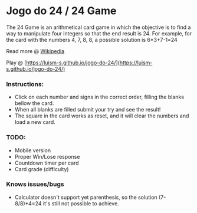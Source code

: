 # Jogo do 24 / 24 Game

The 24 Game is an arithmetical card game in which the objective is to find a way to manipulate four integers so that the end result is 24. For example, for the card with the numbers 4, 7, 8, 8, a possible solution is 6*3+7-1=24

Read more @ [Wikipedia](https://en.wikipedia.org/wiki/24_Game)

Play @ [https://luism-s.github.io/jogo-do-24/](https://luism-s.github.io/jogo-do-24/)

### Instructions:
- Click on each number and signs in the correct order, filling the blanks bellow the card.
- When all blanks are filled submit your try and see the result!
- The square in the card works as reset, and it will clear the numbers and load a new card.


### TODO:
- Mobile version
- Proper Win/Lose response
- Countdown timer per card
- Card grade (difficulty)

### Knows issues/bugs
- Calculator doesn't support yet parenthesis, so the solution (7-8/8)*4=24 it's still not possible to achieve.
